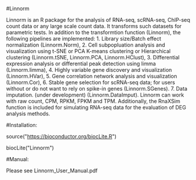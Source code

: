 #Linnorm

Linnorm is an R package for the analysis of RNA-seq, scRNA-seq, ChIP-seq count data or any large scale count data. It transforms such datasets for parametric tests. In addition to the transformtion function (Linnorm), the following pipelines are implemented: 1. Library size/Batch effect normalization (Linnorm.Norm), 2. Cell subpopluation analysis and visualization using t-SNE or PCA K-means clustering or Hierarchical clustering (Linnorm.tSNE, Linnorm.PCA, Linnorm.HClust), 3. Differential expression analysis or differential peak detection using limma (Linnorm.limma), 4. Highly variable gene discovery and visualization (Linnorm.HVar), 5. Gene correlation network analysis and visualization (Linnorm.Cor), 6. Stable gene selection for scRNA-seq data; for users without or do not want to rely on spike-in genes (Linnorm.SGenes). 7. Data imputation. (under development) (Linnorm.DataImput). Linnorm can work with raw count, CPM, RPKM, FPKM and TPM. Additionally, the RnaXSim function is included for simulating RNA-seq data for the evaluation of DEG analysis methods.

#Installation:


source("https://bioconductor.org/biocLite.R")

biocLite("Linnorm")


#Manual:


Please see Linnorm_User_Manual.pdf